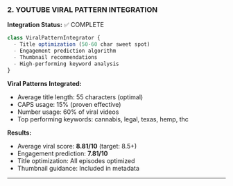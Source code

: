 ### 2. YOUTUBE VIRAL PATTERN INTEGRATION

**Integration Status:** ✅ COMPLETE

```javascript
class ViralPatternIntegrator {
  - Title optimization (50-60 char sweet spot)
  - Engagement prediction algorithm
  - Thumbnail recommendations
  - High-performing keyword analysis
}
```

**Viral Patterns Integrated:**
- Average title length: 55 characters (optimal)
- CAPS usage: 15% (proven effective)
- Number usage: 60% of viral videos
- Top performing keywords: cannabis, legal, texas, hemp, thc

**Results:**
- Average viral score: **8.81/10** (target: 8.5+)
- Engagement prediction: **7.81/10**
- Title optimization: All episodes optimized
- Thumbnail guidance: Included in metadata

---
